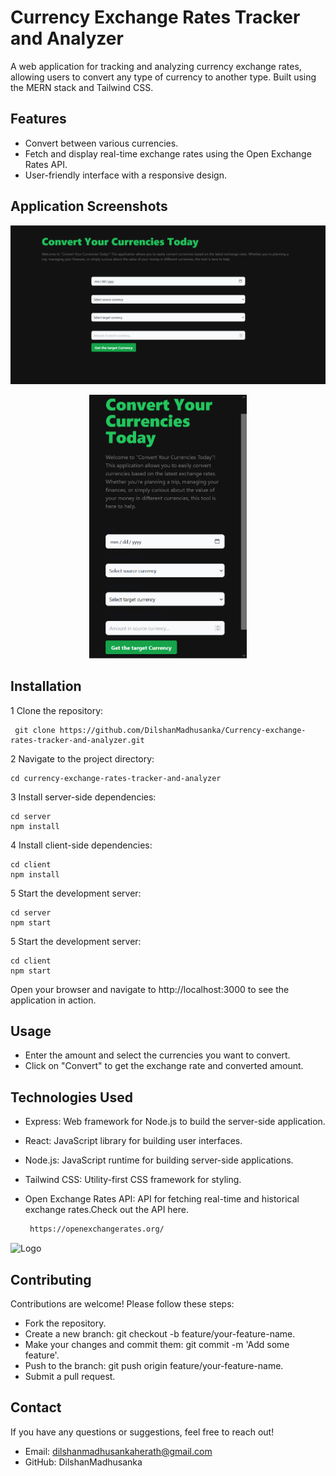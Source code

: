 # Currency Exchange Rates Tracker and Analyzer

A web application for tracking and analyzing currency exchange rates, allowing users to convert any type of currency to another type. Built using the MERN stack and Tailwind CSS.

## Features

- Convert between various currencies.
- Fetch and display real-time exchange rates using the Open Exchange Rates API.
- User-friendly interface with a responsive design.

## Application Screenshots

![Logo]( assets/1.png)

<div align="center">
  <img src="assets/3.png" alt="Logo" style="width: 50%;"/>
</div>



## Installation

1 Clone the repository:

     git clone https://github.com/DilshanMadhusanka/Currency-exchange-rates-tracker-and-analyzer.git



2 Navigate to the project directory:

    cd currency-exchange-rates-tracker-and-analyzer

3 Install server-side dependencies:

    cd server
    npm install

4 Install client-side dependencies:


    cd client
    npm install

5 Start the development server:


    cd server
    npm start

5 Start the development server:


    cd client
    npm start

Open your browser and navigate to http://localhost:3000 to see the application in action.

## Usage

- Enter the amount and select the currencies you want to convert.
- Click on "Convert" to get the exchange rate and converted amount.


## Technologies Used

- Express: Web framework for Node.js to build the server-side application.
- React: JavaScript library for building user interfaces.
- Node.js: JavaScript runtime for building server-side applications.
- Tailwind CSS: Utility-first CSS framework for styling.
- Open Exchange Rates API: API for fetching real-time and historical exchange rates.Check out the API here.

  ```bash
   https://openexchangerates.org/

![Logo]( assets/4.png)

## Contributing

Contributions are welcome! Please follow these steps:

- Fork the repository.
- Create a new branch: git checkout -b feature/your-feature-name.
- Make your changes and commit them: git commit -m 'Add some feature'.
- Push to the branch: git push origin feature/your-feature-name.
- Submit a pull request.


## Contact

If you have any questions or suggestions, feel free to reach out!

- Email: dilshanmadhusankaherath@gmail.com
- GitHub: DilshanMadhusanka
